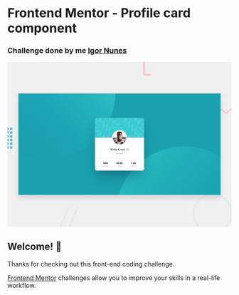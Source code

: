# Frontend Mentor - Profile card component

<h3>Challenge done by me <a href="https://github.com/igornj">Igor Nunes</a></h3>

![Design preview for the Profile card component coding challenge](./design/desktop-preview.jpg)

## Welcome! 👋

Thanks for checking out this front-end coding challenge.

[Frontend Mentor](https://www.frontendmentor.io) challenges allow you to improve your skills in a real-life workflow.

